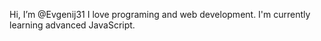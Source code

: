 Hi, I’m @Evgenij31
I love programing and web development.
I'm currently learning advanced JavaScript.
